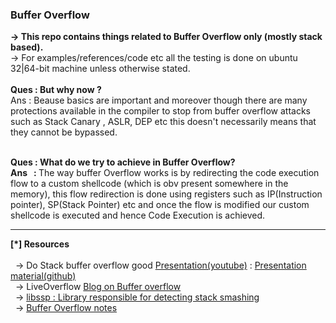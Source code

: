 <h3> Buffer Overflow </h3>
<b>-> This repo contains things related to Buffer Overflow only (mostly stack based). </b></br> 
-> For examples/references/code etc all the testing is done on ubuntu 32|64-bit machine unless otherwise stated.
</br>
</br>
<b> Ques : But why now ? </b></br>
Ans : Beause basics are important and moreover though there are many protections available in the compiler to stop from buffer overflow attacks such as Stack Canary , ASLR, DEP etc this doesn't necessarily means that they cannot be bypassed.
</br>
</br>

<b> Ques : What do we try to achieve in Buffer Overflow? </b></br>
<b> Ans &nbsp; : </b> The way buffer Overflow works is by redirecting the code execution flow to a custom shellcode (which is obv present somewhere in the memory), this flow redirection is done using registers such as IP(Instruction pointer), SP(Stack Pointer) etc and once the flow is modified our custom shellcode is executed and hence Code Execution is achieved.
<hr>
<b>[*] Resources </b>
</br>
</br>
&nbsp; ->  Do Stack buffer overflow good <a href="https://www.youtube.com/watch?v=renR0Aj2YzI">Presentation(youtube)</a> : <a href="https://github.com/justinsteven/dostackbufferoverflowgood"> Presentation material(github)</a>
</br>
&nbsp; ->  LiveOverflow <a href="http://liveoverflow.com/blog/index.html"> Blog on Buffer overflow</a> 
</br>
&nbsp; ->  <a href="https://gcc.gnu.org/git/?p=gcc.git;a=blob;f=libssp/ssp.c;h=536fb917a49f4305d3c6e2b773a02239a25e4738;hb=HEAD"> libssp : Library responsible for detecting stack smashing</a> 
</br>
&nbsp; ->  <a href="http://www.cis.syr.edu/~wedu/Teaching/IntrCompSec/LectureNotes_New/Buffer_Overflow.pdf"> Buffer Overflow notes</a> 
</br>
